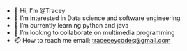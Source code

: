 - 👋 Hi, I’m @Tracey
- 👀 I’m interested in Data science and software engineering
- 🌱 I’m currently learning python and java
- 💞️ I’m looking to collaborate on multimedia programming
- 📫 How to reach me email; traceeeycodes@gmail.com

<!---
Traceeey/Traceeey is a ✨ special ✨ repository because its `README.md` (this file) appears on your GitHub profile.
You can click the Preview link to take a look at your changes.
--->
